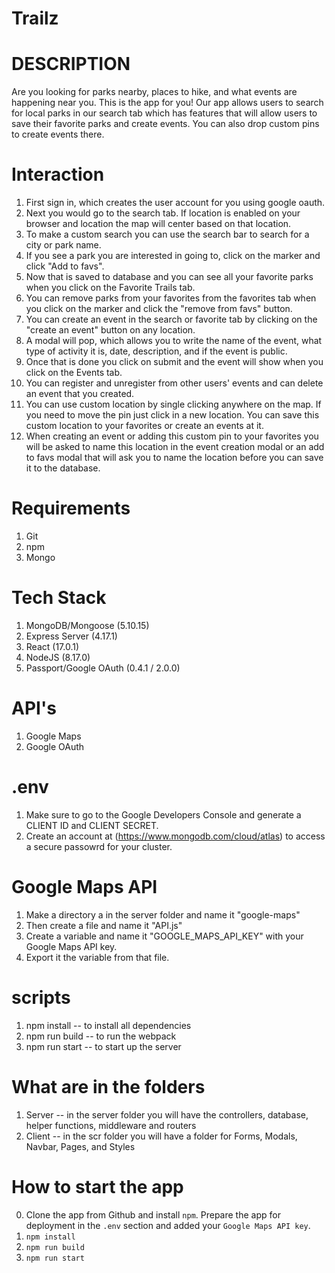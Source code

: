 # Trailz

# DESCRIPTION
Are you looking for parks nearby, places to hike, and what events are happening near you. This is the app for you! Our app allows users to search for local parks in our search tab which has features that will allow users to save their favorite parks and create events. You can also drop custom pins to create events there.

# Interaction
1. First sign in, which creates the user account for you using google oauth.
2. Next you would go to the search tab. If location is enabled on your browser and location the map will center based on that location.
3. To make a custom search you can use the search bar to search for a city or park name.
4. If you see a park you are interested in going to, click on the marker and click "Add to favs".
5. Now that is saved to database and you can see all your favorite parks when you click on the Favorite Trails tab.
6. You can remove parks from your favorites from the favorites tab when you click on the marker and click the "remove from favs" button.
7. You can create an event in the search or favorite tab by clicking on the "create an event" button on any location.
8. A modal will pop, which allows you to write the name of the event, what type of activity it is, date, description, and if the event is public.
9. Once that is done you click on submit and the event will show when you click on the Events tab.
10. You can register and unregister from other users' events and can delete an event that you created.
11. You can use custom location by single clicking anywhere on the map. If you need to move the pin just click in a new location. You can save this custom location to your favorites or create an events at it.
12. When creating an event or adding this custom pin to your favorites you will be asked to name this location in the event creation modal or an add to favs modal that will ask you to name the location before you can save it to the database.

# Requirements
1. Git
2. npm
3. Mongo

# Tech Stack
1. MongoDB/Mongoose (5.10.15)
2. Express Server (4.17.1)
3. React (17.0.1)
4. NodeJS (8.17.0)
5. Passport/Google OAuth (0.4.1 / 2.0.0)

# API's
1. Google Maps
2. Google OAuth

# .env
1. Make sure to go to the Google Developers Console and generate a CLIENT ID and CLIENT SECRET.
2. Create an account at (https://www.mongodb.com/cloud/atlas) to access a secure passowrd for your cluster.

# Google Maps API
1. Make a directory a in the server folder and name it "google-maps"
2. Then create a file and name it "API.js"
3. Create a variable and name it "GOOGLE_MAPS_API_KEY" with your Google Maps API key.
4. Export it the variable from that file.

# scripts
1. npm install -- to install all dependencies
2. npm run build -- to run the webpack
3. npm run start -- to start up the server

# What are in the folders
1. Server -- in the server folder you will have the controllers, database, helper functions, middleware and routers
2. Client -- in the scr folder you will have a folder for Forms, Modals, Navbar, Pages, and Styles

# How to start the app
0. Clone the app from Github and install `npm`. Prepare the app for deployment in the `.env` section and added your `Google Maps API key`.
1. `npm install`
2. `npm run build`
3. `npm run start`